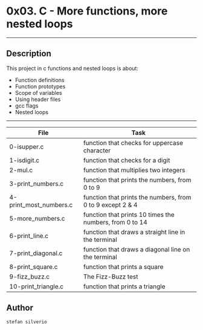 # 0x03. C - More functions, more nested loops
---
## Description

This project in c functions and nested loops is about:
* Function definitions
* Function prototypes
* Scope of variables
* Using header files
* gcc flags
* Nested loops


---
File|Task
---|---
0-isupper.c | function that checks for uppercase character
1-isdigit.c | function that checks for a digit
2-mul.c | function that multiplies two integers
3-print_numbers.c | function that prints the numbers, from 0 to 9
4-print_most_numbers.c | function that prints the numbers, from 0 to 9 except 2 & 4
5-more_numbers.c | function that prints 10 times the numbers, from 0 to 14
6-print_line.c | function that draws a straight line in the terminal
7-print_diagonal.c | function that draws a diagonal line on the terminal
8-print_square.c | function that prints a square
9-fizz_buzz.c | The Fizz-Buzz test
10-print_triangle.c | function that prints a triangle
 


## Author
`stefan silverio`